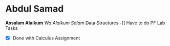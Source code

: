 # Abdul Samad
**Assalam Alaikum**
*Wa Alaikum Salam*
~~Data Structures~~
-[] Have to do PF Lab Tasks
-[x] Done with Calculus Assignment

